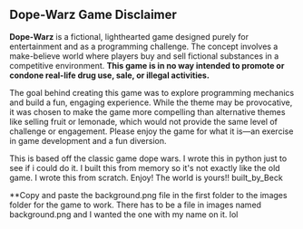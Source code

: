 
## Dope-Warz Game Disclaimer

**Dope-Warz** is a fictional, lighthearted game designed purely for entertainment and as a programming challenge. The concept involves a make-believe world where players buy and sell fictional substances in a competitive environment. **This game is in no way intended to promote or condone real-life drug use, sale, or illegal activities.**

The goal behind creating this game was to explore programming mechanics and build a fun, engaging experience. While the theme may be provocative, it was chosen to make the game more compelling than alternative themes like selling fruit or lemonade, which would not provide the same level of challenge or engagement. Please enjoy the game for what it is—an exercise in game development and a fun diversion.


This is based off the classic game dope wars.  I wrote this in python just to see if i could do it.  I built this from memory so it's not exactly like the old game.  I
wrote this from scratch.  Enjoy! The world is yours!!
built_by_Beck

**Copy and paste the background.png file in the first folder to the images folder for the game to work. There has to be a file in images named background.png and I wanted the
one with my name on it. lol 

